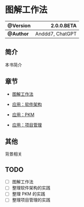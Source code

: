 # 图解工作法

| **@Version** |      2.0.0.BETA |
| :----------- | --------------: |
| **@Author**  | Anddd7, ChatGPT |

## 简介

本书简介

## 章节

* [图解工作法](post/diagrammatize/Methodology "图解工作法")

* [应用：软件架构](post/diagrammatize/Architecture "应用：软件架构")

* [应用：PKM](post/diagrammatize/PKM "应用：PKM")

* [应用：项目管理](post/diagrammatize/Project "应用：项目管理")

## 其他

背景相关

## TODO

- [ ] 图解工作法
- [ ] 整理软件架构的实践
- [ ] 整理 PKM 的实践
- [ ] 整理项目管理的实践
